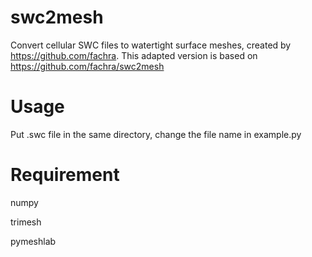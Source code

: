 # swc2mesh
Convert cellular SWC files to watertight surface meshes, created by https://github.com/fachra. This adapted version is based on https://github.com/fachra/swc2mesh

# Usage

Put .swc file in the same directory, change the file name in example.py

# Requirement

numpy

trimesh

pymeshlab